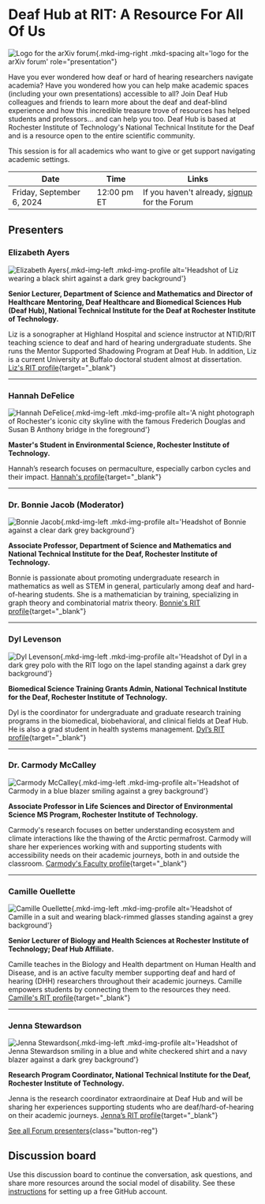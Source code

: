 # Deaf Hub at RIT: A Resource For All Of Us

![Logo for the arXiv forum](../../assets/arxiv-forum-logo-full-2024.svg){.mkd-img-right .mkd-spacing alt='logo for the arXiv forum' role="presentation"}

Have you ever wondered how deaf or hard of hearing researchers navigate academia? Have you wondered how you can help make academic spaces (including your own presentations) accessible to all? Join Deaf Hub colleagues and friends to learn more about the deaf and deaf-blind experience and how this incredible treasure trove of resources has helped students and professors... and can help you too. Deaf Hub is based at Rochester Institute of Technology's National Technical Institute for the Deaf and is a resource open to the entire scientific community.

This session is for all academics who want to give or get support navigating academic settings.

| Date | Time | Links |
|---|---|---|
| Friday, September 6, 2024 | 12:00 pm ET | If you haven't already, [signup](https://cornell.ca1.qualtrics.com/jfe/form/SV_eEZ1d27LF2fVM7Y) for the Forum |

## Presenters

### Elizabeth Ayers

![Elizabeth Ayers](../assets/profile/liz.jpg){.mkd-img-left .mkd-img-profile alt='Headshot of Liz wearing a black shirt against a dark grey background'}

**Senior Lecturer, Department of Science and Mathematics and Director of Healthcare Mentoring, Deaf Healthcare and Biomedical Sciences Hub (Deaf Hub), National Technical Institute for the Deaf at Rochester Institute of Technology.**

Liz is a sonographer at Highland Hospital and science instructor at NTID/RIT teaching science to deaf and hard of hearing undergraduate students. She runs the Mentor Supported Shadowing Program at Deaf Hub. In addition, Liz is a current University at Buffalo doctoral student almost at dissertation. [Liz's RIT profile](https://www.rit.edu/directory/ewants-elizabeth-ayers){target="_blank"}

---

### Hannah DeFelice

![Hannah DeFelice](../assets/profile/hannah.jpg){.mkd-img-left .mkd-img-profile alt='A night photograph of Rochester's iconic city skyline with the famous Frederich Douglas and Susan B Anthony bridge in the foreground'}

**Master's Student in Environmental Science, Rochester Institute of Technology.**

Hannah’s research focuses on permaculture, especially carbon cycles and their impact. [Hannah's profile](){target="_blank"}

---

### Dr. Bonnie Jacob (Moderator)
![Bonnie Jacob](../assets/profile/bonnie.jpg){.mkd-img-left .mkd-img-profile alt='Headshot of Bonnie against a clear dark grey background'}

**Associate Professor, Department of Science and Mathematics and National Technical Institute for the Deaf, Rochester Institute of Technology.**

Bonnie is passionate about promoting undergraduate research in mathematics as well as STEM in general, particularly among deaf and hard-of-hearing students. She is a mathematician by training, specializing in graph theory and combinatorial matrix theory. [Bonnie's RIT profile](https://www.rit.edu/directory/bcjntm-bonnie-jacob){target="_blank"}

---

### Dyl Levenson

![Dyl Levenson](../assets/profile/dyl.jpg){.mkd-img-left .mkd-img-profile alt='Headshot of Dyl in a dark grey polo with the RIT logo on the lapel standing against a dark grey background'}

**Biomedical Science Training Grants Admin, National Technical Institute for the Deaf, Rochester Institute of Technology.**

Dyl is the coordinator for undergraduate and graduate research training programs in the biomedical, biobehavioral, and clinical fields at Deaf Hub. He is also a grad student in health systems management. [Dyl’s RIT profile](https://www.rit.edu/directory/djldhb-dyl-levenson){target="_blank"}

---

### Dr. Carmody McCalley

![Carmody McCalley](../assets/profile/carmody.jpg){.mkd-img-left .mkd-img-profile alt='Headshot of Carmody in a blue blazer smiling against a grey background'}

**Associate Professor in Life Sciences and Director of Environmental Science MS Program, Rochester Institute of Technology.**

Carmody's research focuses on better understanding ecosystem and climate interactions like the thawing of the Arctic permafrost. Carmody will share her experiences working with and supporting students with accessibility needs on their academic journeys, both in and outside the classroom. [Carmody's Faculty profile](https://www.rit.edu/directory/ckmsbi-carmody-mccalley){target="_blank"}

---

### Camille Ouellette

![Camille Ouellette](../assets/profile/camille.jpg){.mkd-img-left .mkd-img-profile alt='Headshot of Camille in a suit and wearing black-rimmed glasses standing against a grey background'}

**Senior Lecturer of Biology and Health Sciences at Rochester Institute of Technology; Deaf Hub Affiliate.**

Camille teaches in the Biology and Health department on Human Health and Disease, and is an active faculty member supporting deaf and hard of hearing (DHH) researchers throughout their academic journeys. Camille empowers students by connecting them to the resources they need. [Camille's RIT profile](https://www.rit.edu/directory/ceonts-camille-ouellette){target="_blank"}

---

### Jenna Stewardson 	

![Jenna Stewardson](../assets/profile/jenna.jpg){.mkd-img-left .mkd-img-profile alt='Headshot of Jenna Stewardson smiling in a blue and white checkered shirt and a navy blazer against a dark grey background'}

**Research Program Coordinator, National Technical Institute for the Deaf, Rochester Institute of Technology.**

Jenna is the research coordinator extraordinaire at Deaf Hub and will be sharing her experiences supporting students who are deaf/hard-of-hearing on their academic journeys. [Jenna’s RIT profile](https://www.rit.edu/directory/jasccl-jenna-stewardson){target="_blank"}


[See all Forum presenters](presenters){class="button-reg"}

<!-- ## Session materials and resources -->


## Discussion board
Use this discussion board to continue the conversation, ask questions, and share more resources around the social model of disability. See these [instructions](discussion-board.md) for setting up a free GitHub account.

